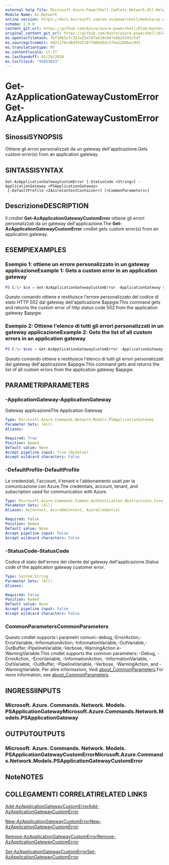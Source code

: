 ```yaml
---
external help file: Microsoft.Azure.PowerShell.Cmdlets.Network.dll-Help.xml
Module Name: Az.Network
online version: https://docs.microsoft.com/en-us/powershell/module/az.network/get-azapplicationgatewaycustomerror
schema: 2.0.0
content_git_url: https://github.com/Azure/azure-powershell/blob/master/src/Network/Network/help/Get-AzApplicationGatewayCustomError.md
original_content_git_url: https://github.com/Azure/azure-powershell/blob/master/src/Network/Network/help/Get-AzApplicationGatewayCustomError.md
ms.openlocfilehash: fbf10b3cfc323a25a7d7a63dc047a4b24141c5d7
ms.sourcegitcommit: 4d2c178cd6df9151877b08d54c1f4a228dbec9d1
ms.translationtype: MT
ms.contentlocale: it-IT
ms.lasthandoff: 01/29/2020
ms.locfileid: "93853833"
---
```

# <span data-ttu-id="e01a3-101">Get-AzApplicationGatewayCustomError</span><span class="sxs-lookup"><span data-stu-id="e01a3-101">Get-AzApplicationGatewayCustomError</span></span>

## <span data-ttu-id="e01a3-102">Sinossi</span><span class="sxs-lookup"><span data-stu-id="e01a3-102">SYNOPSIS</span></span>
<span data-ttu-id="e01a3-103">Ottiene gli errori personalizzati da un gateway dell'applicazione.</span><span class="sxs-lookup"><span data-stu-id="e01a3-103">Gets custom error(s) from an application gateway.</span></span>

## <span data-ttu-id="e01a3-104">SINTASSI</span><span class="sxs-lookup"><span data-stu-id="e01a3-104">SYNTAX</span></span>

```
Get-AzApplicationGatewayCustomError [-StatusCode <String>] -ApplicationGateway <PSApplicationGateway>
 [-DefaultProfile <IAzureContextContainer>] [<CommonParameters>]
```

## <span data-ttu-id="e01a3-105">Descrizione</span><span class="sxs-lookup"><span data-stu-id="e01a3-105">DESCRIPTION</span></span>
<span data-ttu-id="e01a3-106">Il cmdlet **Get-AzApplicationGatewayCustomError** ottiene gli errori personalizzati da un gateway dell'applicazione.</span><span class="sxs-lookup"><span data-stu-id="e01a3-106">The **Get-AzApplicationGatewayCustomError** cmdlet gets custom error(s) from an application gateway.</span></span>

## <span data-ttu-id="e01a3-107">ESEMPI</span><span class="sxs-lookup"><span data-stu-id="e01a3-107">EXAMPLES</span></span>

### <span data-ttu-id="e01a3-108">Esempio 1: ottiene un errore personalizzato in un gateway applicazione</span><span class="sxs-lookup"><span data-stu-id="e01a3-108">Example 1: Gets a custom error in an application gateway</span></span>
```powershell
PS C:\> $ce = Get-AzApplicationGatewayCustomError -ApplicationGateway $appgw -StatusCode HttpStatus502
```

<span data-ttu-id="e01a3-109">Questo comando ottiene e restituisce l'errore personalizzato del codice di stato HTTP 502 dal gateway dell'applicazione $appgw.</span><span class="sxs-lookup"><span data-stu-id="e01a3-109">This command gets and returns the custom error of http status code 502 from the application gateway $appgw.</span></span>

### <span data-ttu-id="e01a3-110">Esempio 2: Ottiene l'elenco di tutti gli errori personalizzati in un gateway applicazione</span><span class="sxs-lookup"><span data-stu-id="e01a3-110">Example 2: Gets the list of all custom errors in an application gateway</span></span>
```powershell
PS C:\> $ces = Get-AzApplicationGatewayCustomError -ApplicationGateway $appgw
```

<span data-ttu-id="e01a3-111">Questo comando ottiene e restituisce l'elenco di tutti gli errori personalizzati dal gateway dell'applicazione $appgw.</span><span class="sxs-lookup"><span data-stu-id="e01a3-111">This command gets and returns the list of all custom errors from the application gateway $appgw.</span></span>

## <span data-ttu-id="e01a3-112">PARAMETRI</span><span class="sxs-lookup"><span data-stu-id="e01a3-112">PARAMETERS</span></span>

### <span data-ttu-id="e01a3-113">-ApplicationGateway</span><span class="sxs-lookup"><span data-stu-id="e01a3-113">-ApplicationGateway</span></span>
<span data-ttu-id="e01a3-114">Gateway applicazione</span><span class="sxs-lookup"><span data-stu-id="e01a3-114">The Application Gateway</span></span>

```yaml
Type: Microsoft.Azure.Commands.Network.Models.PSApplicationGateway
Parameter Sets: (All)
Aliases:

Required: True
Position: Named
Default value: None
Accept pipeline input: True (ByValue)
Accept wildcard characters: False
```

### <span data-ttu-id="e01a3-115">-DefaultProfile</span><span class="sxs-lookup"><span data-stu-id="e01a3-115">-DefaultProfile</span></span>
<span data-ttu-id="e01a3-116">Le credenziali, l'account, il tenant e l'abbonamento usati per la comunicazione con Azure.</span><span class="sxs-lookup"><span data-stu-id="e01a3-116">The credentials, account, tenant, and subscription used for communication with Azure.</span></span>

```yaml
Type: Microsoft.Azure.Commands.Common.Authentication.Abstractions.Core.IAzureContextContainer
Parameter Sets: (All)
Aliases: AzContext, AzureRmContext, AzureCredential

Required: False
Position: Named
Default value: None
Accept pipeline input: False
Accept wildcard characters: False
```

### <span data-ttu-id="e01a3-117">-StatusCode</span><span class="sxs-lookup"><span data-stu-id="e01a3-117">-StatusCode</span></span>
<span data-ttu-id="e01a3-118">Codice di stato dell'errore del cliente del gateway dell'applicazione.</span><span class="sxs-lookup"><span data-stu-id="e01a3-118">Status code of the application gateway customer error.</span></span>

```yaml
Type: System.String
Parameter Sets: (All)
Aliases:

Required: False
Position: Named
Default value: None
Accept pipeline input: False
Accept wildcard characters: False
```

### <span data-ttu-id="e01a3-119">CommonParameters</span><span class="sxs-lookup"><span data-stu-id="e01a3-119">CommonParameters</span></span>
<span data-ttu-id="e01a3-120">Questo cmdlet supporta i parametri comuni:-debug,-ErrorAction,-ErrorVariable,-InformationAction,-InformationVariable,-OutVariable,-OutBuffer,-PipelineVariable,-Verbose,-WarningAction e-WarningVariable.</span><span class="sxs-lookup"><span data-stu-id="e01a3-120">This cmdlet supports the common parameters: -Debug, -ErrorAction, -ErrorVariable, -InformationAction, -InformationVariable, -OutVariable, -OutBuffer, -PipelineVariable, -Verbose, -WarningAction, and -WarningVariable.</span></span> <span data-ttu-id="e01a3-121">Per altre informazioni, Vedi [about_CommonParameters](https://go.microsoft.com/fwlink/?LinkID=113216).</span><span class="sxs-lookup"><span data-stu-id="e01a3-121">For more information, see [about_CommonParameters](https://go.microsoft.com/fwlink/?LinkID=113216).</span></span>

## <span data-ttu-id="e01a3-122">INGRESSI</span><span class="sxs-lookup"><span data-stu-id="e01a3-122">INPUTS</span></span>

### <span data-ttu-id="e01a3-123">Microsoft. Azure. Commands. Network. Models. PSApplicationGateway</span><span class="sxs-lookup"><span data-stu-id="e01a3-123">Microsoft.Azure.Commands.Network.Models.PSApplicationGateway</span></span>

## <span data-ttu-id="e01a3-124">OUTPUT</span><span class="sxs-lookup"><span data-stu-id="e01a3-124">OUTPUTS</span></span>

### <span data-ttu-id="e01a3-125">Microsoft. Azure. Commands. Network. Models. PSApplicationGatewayCustomError</span><span class="sxs-lookup"><span data-stu-id="e01a3-125">Microsoft.Azure.Commands.Network.Models.PSApplicationGatewayCustomError</span></span>

## <span data-ttu-id="e01a3-126">Note</span><span class="sxs-lookup"><span data-stu-id="e01a3-126">NOTES</span></span>

## <span data-ttu-id="e01a3-127">COLLEGAMENTI CORRELATI</span><span class="sxs-lookup"><span data-stu-id="e01a3-127">RELATED LINKS</span></span>

[<span data-ttu-id="e01a3-128">Add-AzApplicationGatewayCustomError</span><span class="sxs-lookup"><span data-stu-id="e01a3-128">Add-AzApplicationGatewayCustomError</span></span>](./Add-AzApplicationGatewayCustomError.md)

[<span data-ttu-id="e01a3-129">New-AzApplicationGatewayCustomError</span><span class="sxs-lookup"><span data-stu-id="e01a3-129">New-AzApplicationGatewayCustomError</span></span>](./New-AzApplicationGatewayCustomError.md)

[<span data-ttu-id="e01a3-130">Remove-AzApplicationGatewayCustomError</span><span class="sxs-lookup"><span data-stu-id="e01a3-130">Remove-AzApplicationGatewayCustomError</span></span>](./Remove-AzApplicationGatewayCustomError.md)

[<span data-ttu-id="e01a3-131">Set-AzApplicationGatewayCustomError</span><span class="sxs-lookup"><span data-stu-id="e01a3-131">Set-AzApplicationGatewayCustomError</span></span>](./Set-AzApplicationGatewayCustomError.md)
